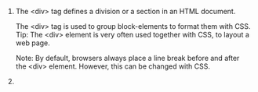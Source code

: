 1. The &lt;div&gt; tag defines a division or a section in an HTML document.

   The &lt;div&gt; tag is used to group block-elements to format them with CSS.  
   Tip: The &lt;div&gt; element is very often used together with CSS, to layout a web page.

   Note: By default, browsers always place a line break before and after the &lt;div&gt; element. However, this can be changed with CSS.

2. 


